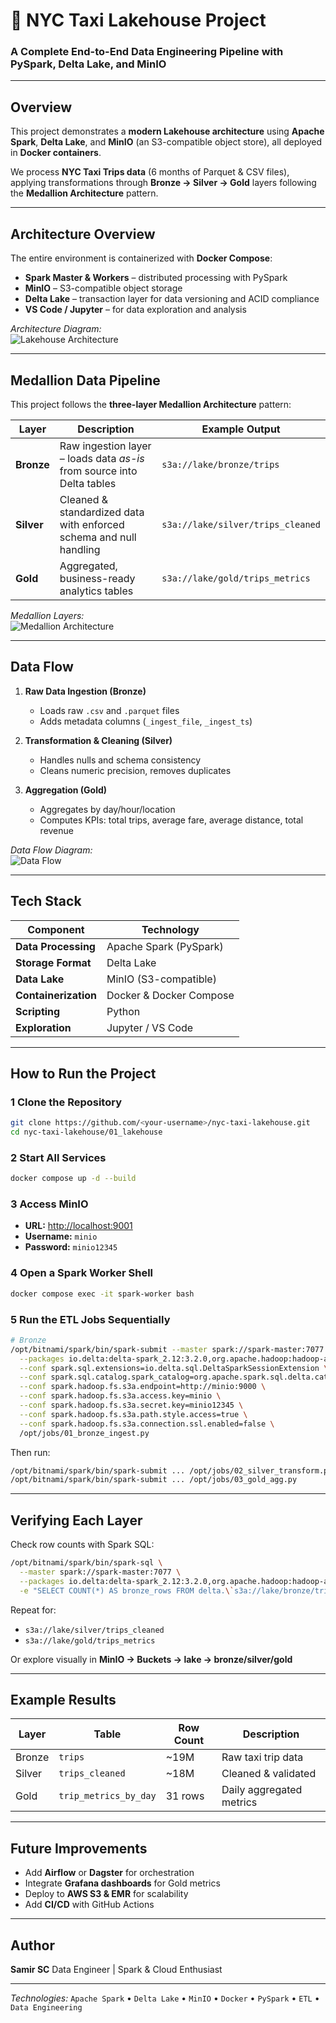 # 🚖 NYC Taxi Lakehouse Project  
### A Complete End-to-End Data Engineering Pipeline with PySpark, Delta Lake, and MinIO

---

## Overview
This project demonstrates a **modern Lakehouse architecture** using **Apache Spark**, **Delta Lake**, and **MinIO** (an S3-compatible object store), all deployed in **Docker containers**.

We process **NYC Taxi Trips data** (6 months of Parquet & CSV files), applying transformations through **Bronze → Silver → Gold** layers following the **Medallion Architecture** pattern.

---

## Architecture Overview

The entire environment is containerized with **Docker Compose**:

- **Spark Master & Workers** – distributed processing with PySpark  
- **MinIO** – S3-compatible object storage  
- **Delta Lake** – transaction layer for data versioning and ACID compliance  
- **VS Code / Jupyter** – for data exploration and analysis  

*Architecture Diagram:*  
![Lakehouse Architecture](images/lakehouse_architecture.png)

---

## Medallion Data Pipeline

This project follows the **three-layer Medallion Architecture** pattern:

| Layer | Description | Example Output |
|-------|--------------|----------------|
| **Bronze** | Raw ingestion layer – loads data *as-is* from source into Delta tables | `s3a://lake/bronze/trips` |
| **Silver** | Cleaned & standardized data with enforced schema and null handling | `s3a://lake/silver/trips_cleaned` |
| **Gold** | Aggregated, business-ready analytics tables | `s3a://lake/gold/trips_metrics` |

*Medallion Layers:*  
![Medallion Architecture](images/medallion_layers.png)

---

## Data Flow

1. **Raw Data Ingestion (Bronze)**  
   - Loads raw `.csv` and `.parquet` files  
   - Adds metadata columns (`_ingest_file`, `_ingest_ts`)

2. **Transformation & Cleaning (Silver)**  
   - Handles nulls and schema consistency  
   - Cleans numeric precision, removes duplicates  

3. **Aggregation (Gold)**  
   - Aggregates by day/hour/location  
   - Computes KPIs: total trips, average fare, average distance, total revenue  

*Data Flow Diagram:*  
![Data Flow](images/data_flow.png)

---

## Tech Stack

| Component | Technology |
|------------|-------------|
| **Data Processing** | Apache Spark (PySpark) |
| **Storage Format** | Delta Lake |
| **Data Lake** | MinIO (S3-compatible) |
| **Containerization** | Docker & Docker Compose |
| **Scripting** | Python |
| **Exploration** | Jupyter / VS Code |

---

## How to Run the Project

### 1️ Clone the Repository
```bash
git clone https://github.com/<your-username>/nyc-taxi-lakehouse.git
cd nyc-taxi-lakehouse/01_lakehouse
````

### 2️ Start All Services

```bash
docker compose up -d --build
```

### 3️ Access MinIO

* **URL:** [http://localhost:9001](http://localhost:9001)
* **Username:** `minio`
* **Password:** `minio12345`

### 4️ Open a Spark Worker Shell

```bash
docker compose exec -it spark-worker bash
```

### 5️ Run the ETL Jobs Sequentially

```bash
# Bronze
/opt/bitnami/spark/bin/spark-submit --master spark://spark-master:7077 \
  --packages io.delta:delta-spark_2.12:3.2.0,org.apache.hadoop:hadoop-aws:3.3.4,com.amazonaws:aws-java-sdk-bundle:1.12.262 \
  --conf spark.sql.extensions=io.delta.sql.DeltaSparkSessionExtension \
  --conf spark.sql.catalog.spark_catalog=org.apache.spark.sql.delta.catalog.DeltaCatalog \
  --conf spark.hadoop.fs.s3a.endpoint=http://minio:9000 \
  --conf spark.hadoop.fs.s3a.access.key=minio \
  --conf spark.hadoop.fs.s3a.secret.key=minio12345 \
  --conf spark.hadoop.fs.s3a.path.style.access=true \
  --conf spark.hadoop.fs.s3a.connection.ssl.enabled=false \
  /opt/jobs/01_bronze_ingest.py
```

Then run:

```bash
/opt/bitnami/spark/bin/spark-submit ... /opt/jobs/02_silver_transform.py
/opt/bitnami/spark/bin/spark-submit ... /opt/jobs/03_gold_agg.py
```

---

## Verifying Each Layer

Check row counts with Spark SQL:

```bash
/opt/bitnami/spark/bin/spark-sql \
  --master spark://spark-master:7077 \
  --packages io.delta:delta-spark_2.12:3.2.0,org.apache.hadoop:hadoop-aws:3.3.4,com.amazonaws:aws-java-sdk-bundle:1.12.262 \
  -e "SELECT COUNT(*) AS bronze_rows FROM delta.\`s3a://lake/bronze/trips\`;"
```

Repeat for:

* `s3a://lake/silver/trips_cleaned`
* `s3a://lake/gold/trips_metrics`

Or explore visually in **MinIO → Buckets → lake → bronze/silver/gold**

---

## Example Results

| Layer  | Table                 | Row Count | Description              |
| ------ | --------------------- | --------- | ------------------------ |
| Bronze | `trips`               | ~19M      | Raw taxi trip data       |
| Silver | `trips_cleaned`       | ~18M      | Cleaned & validated      |
| Gold   | `trip_metrics_by_day` | 31 rows   | Daily aggregated metrics |

---

## Future Improvements

* Add **Airflow** or **Dagster** for orchestration
* Integrate **Grafana dashboards** for Gold metrics
* Deploy to **AWS S3 & EMR** for scalability
* Add **CI/CD** with GitHub Actions

---

## Author

**Samir SC**
Data Engineer | Spark & Cloud Enthusiast

---

*Technologies:*
`Apache Spark` • `Delta Lake` • `MinIO` • `Docker` • `PySpark` • `ETL` • `Data Engineering`

```
